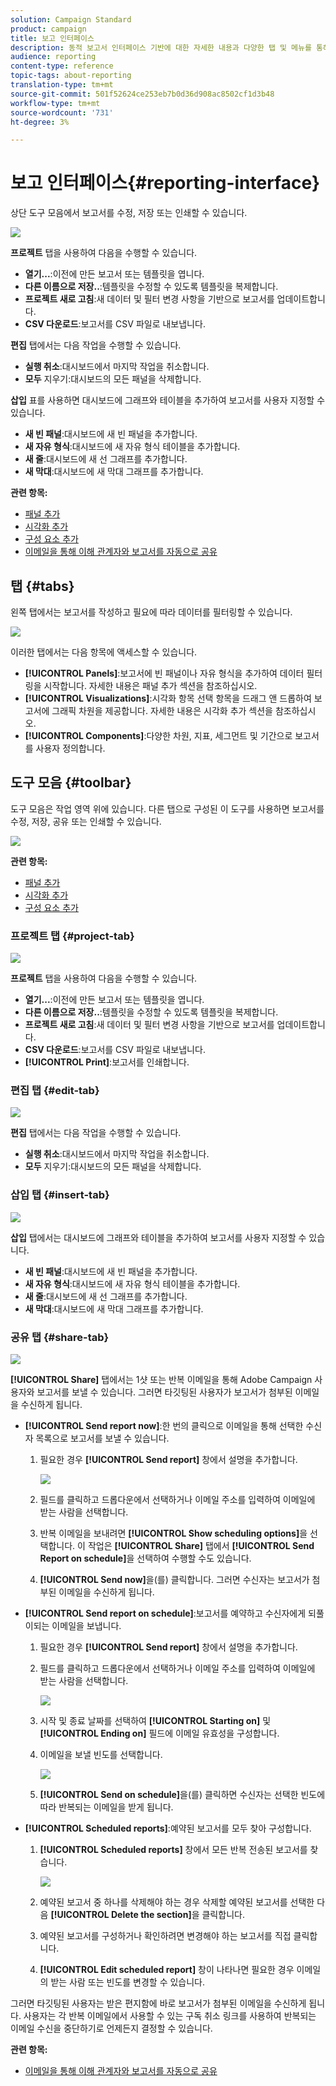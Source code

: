 ```yaml
---
solution: Campaign Standard
product: campaign
title: 보고 인터페이스
description: 동적 보고서 인터페이스 기반에 대한 자세한 내용과 다양한 탭 및 메뉴를 통해 탐색하는 방법에 대해 알아보십시오.
audience: reporting
content-type: reference
topic-tags: about-reporting
translation-type: tm+mt
source-git-commit: 501f52624ce253eb7b0d36d908ac8502cf1d3b48
workflow-type: tm+mt
source-wordcount: '731'
ht-degree: 3%

---
```



# 보고 인터페이스{#reporting-interface}

상단 도구 모음에서 보고서를 수정, 저장 또는 인쇄할 수 있습니다.

![](assets/dynamic_report_toolbar.png)

**프로젝트** 탭을 사용하여 다음을 수행할 수 있습니다.

* **열기...**:이전에 만든 보고서 또는 템플릿을 엽니다.
* **다른 이름으로 저장..**:템플릿을 수정할 수 있도록 템플릿을 복제합니다.
* **프로젝트 새로 고침**:새 데이터 및 필터 변경 사항을 기반으로 보고서를 업데이트합니다.
* **CSV 다운로드**:보고서를 CSV 파일로 내보냅니다.

**편집** 탭에서는 다음 작업을 수행할 수 있습니다.

* **실행 취소**:대시보드에서 마지막 작업을 취소합니다.
* **모두** 지우기:대시보드의 모든 패널을 삭제합니다.

**삽입** 표를 사용하면 대시보드에 그래프와 테이블을 추가하여 보고서를 사용자 지정할 수 있습니다.

* **새 빈 패널**:대시보드에 새 빈 패널을 추가합니다.
* **새 자유 형식**:대시보드에 새 자유 형식 테이블을 추가합니다.
* **새 줄**:대시보드에 새 선 그래프를 추가합니다.
* **새 막대**:대시보드에 새 막대 그래프를 추가합니다.

**관련 항목:**

* [패널 추가](../../reporting/using/adding-panels.md)
* [시각화 추가](../../reporting/using/adding-visualizations.md)
* [구성 요소 추가](../../reporting/using/adding-components.md)
* [이메일을 통해 이해 관계자와 보고서를 자동으로 공유](https://helpx.adobe.com/campaign/kb/simplify-campaign-management.html#Reportandshareinsightswithallstakeholders)

## 탭 {#tabs}

왼쪽 탭에서는 보고서를 작성하고 필요에 따라 데이터를 필터링할 수 있습니다.

![](assets/dynamic_report_interface.png)

이러한 탭에서는 다음 항목에 액세스할 수 있습니다.

* **[!UICONTROL Panels]**:보고서에 빈 패널이나 자유 형식을 추가하여 데이터 필터링을 시작합니다. 자세한 내용은 패널 추가 섹션을 참조하십시오.
* **[!UICONTROL Visualizations]**:시각화 항목 선택 항목을 드래그 앤 드롭하여 보고서에 그래픽 차원을 제공합니다. 자세한 내용은 시각화 추가 섹션을 참조하십시오.
* **[!UICONTROL Components]**:다양한 차원, 지표, 세그먼트 및 기간으로 보고서를 사용자 정의합니다.

## 도구 모음 {#toolbar}

도구 모음은 작업 영역 위에 있습니다. 다른 탭으로 구성된 이 도구를 사용하면 보고서를 수정, 저장, 공유 또는 인쇄할 수 있습니다.

![](assets/dynamic_report_toolbar.png)

**관련 항목:**

* [패널 추가](../../reporting/using/adding-panels.md)
* [시각화 추가](../../reporting/using/adding-visualizations.md)
* [구성 요소 추가](../../reporting/using/adding-components.md)

### 프로젝트 탭 {#project-tab}

![](assets/tab_project.png)

**프로젝트** 탭을 사용하여 다음을 수행할 수 있습니다.

* **열기...**:이전에 만든 보고서 또는 템플릿을 엽니다.
* **다른 이름으로 저장..**:템플릿을 수정할 수 있도록 템플릿을 복제합니다.
* **프로젝트 새로 고침**:새 데이터 및 필터 변경 사항을 기반으로 보고서를 업데이트합니다.
* **CSV 다운로드**:보고서를 CSV 파일로 내보냅니다.
* **[!UICONTROL Print]**:보고서를 인쇄합니다.

### 편집 탭 {#edit-tab}

![](assets/tab_edit.png)

**편집** 탭에서는 다음 작업을 수행할 수 있습니다.

* **실행 취소**:대시보드에서 마지막 작업을 취소합니다.
* **모두** 지우기:대시보드의 모든 패널을 삭제합니다.

### 삽입 탭 {#insert-tab}

![](assets/tab_insert.png)

**삽입** 탭에서는 대시보드에 그래프와 테이블을 추가하여 보고서를 사용자 지정할 수 있습니다.

* **새 빈 패널**:대시보드에 새 빈 패널을 추가합니다.
* **새 자유 형식**:대시보드에 새 자유 형식 테이블을 추가합니다.
* **새 줄**:대시보드에 새 선 그래프를 추가합니다.
* **새 막대**:대시보드에 새 막대 그래프를 추가합니다.

### 공유 탭 {#share-tab}

![](assets/tab_share_1.png)

**[!UICONTROL Share]** 탭에서는 1샷 또는 반복 이메일을 통해 Adobe Campaign 사용자와 보고서를 보낼 수 있습니다. 그러면 타깃팅된 사용자가 보고서가 첨부된 이메일을 수신하게 됩니다.

* **[!UICONTROL Send report now]**:한 번의 클릭으로 이메일을 통해 선택한 수신자 목록으로 보고서를 보낼 수 있습니다.

   1. 필요한 경우 **[!UICONTROL Send report]** 창에서 설명을 추가합니다.

      ![](assets/tab_share_4.png)

   1. 필드를 클릭하고 드롭다운에서 선택하거나 이메일 주소를 입력하여 이메일에 받는 사람을 선택합니다.
   1. 반복 이메일을 보내려면 **[!UICONTROL Show scheduling options]**&#x200B;을 선택합니다. 이 작업은 **[!UICONTROL Share]** 탭에서 **[!UICONTROL Send Report on schedule]**&#x200B;을 선택하여 수행할 수도 있습니다.
   1. **[!UICONTROL Send now]**&#x200B;을(를) 클릭합니다. 그러면 수신자는 보고서가 첨부된 이메일을 수신하게 됩니다.

* **[!UICONTROL Send report on schedule]**:보고서를 예약하고 수신자에게 되풀이되는 이메일을 보냅니다.

   1. 필요한 경우 **[!UICONTROL Send report]** 창에서 설명을 추가합니다.
   1. 필드를 클릭하고 드롭다운에서 선택하거나 이메일 주소를 입력하여 이메일에 받는 사람을 선택합니다.

      ![](assets/tab_share_5.png)

   1. 시작 및 종료 날짜를 선택하여 **[!UICONTROL Starting on]** 및 **[!UICONTROL Ending on]** 필드에 이메일 유효성을 구성합니다.
   1. 이메일을 보낼 빈도를 선택합니다.

      ![](assets/tab_share_2.png)

   1. **[!UICONTROL Send on schedule]**&#x200B;을(를) 클릭하면 수신자는 선택한 빈도에 따라 반복되는 이메일을 받게 됩니다.

* **[!UICONTROL Scheduled reports]**:예약된 보고서를 모두 찾아 구성합니다.

   1. **[!UICONTROL Scheduled reports]** 창에서 모든 반복 전송된 보고서를 찾습니다.

      ![](assets/tab_share_3.png)

   1. 예약된 보고서 중 하나를 삭제해야 하는 경우 삭제할 예약된 보고서를 선택한 다음 **[!UICONTROL Delete the section]**&#x200B;을 클릭합니다.
   1. 예약된 보고서를 구성하거나 확인하려면 변경해야 하는 보고서를 직접 클릭합니다.
   1. **[!UICONTROL Edit scheduled report]** 창이 나타나면 필요한 경우 이메일의 받는 사람 또는 빈도를 변경할 수 있습니다.

그러면 타깃팅된 사용자는 받은 편지함에 바로 보고서가 첨부된 이메일을 수신하게 됩니다. 사용자는 각 반복 이메일에서 사용할 수 있는 구독 취소 링크를 사용하여 반복되는 이메일 수신을 중단하기로 언제든지 결정할 수 있습니다.

**관련 항목:**

* [이메일을 통해 이해 관계자와 보고서를 자동으로 공유](https://helpx.adobe.com/campaign/kb/simplify-campaign-management.html#Reportandshareinsightswithallstakeholders)
